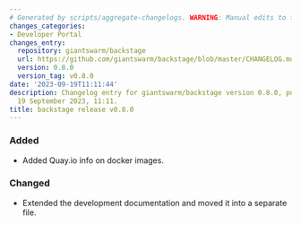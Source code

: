 ```yaml
---
# Generated by scripts/aggregate-changelogs. WARNING: Manual edits to this files will be overwritten.
changes_categories:
- Developer Portal
changes_entry:
  repository: giantswarm/backstage
  url: https://github.com/giantswarm/backstage/blob/master/CHANGELOG.md#080---2023-09-19
  version: 0.8.0
  version_tag: v0.8.0
date: '2023-09-19T11:11:44'
description: Changelog entry for giantswarm/backstage version 0.8.0, published on
  19 September 2023, 11:11.
title: backstage release v0.8.0
---
```


### Added
- Added Quay.io info on docker images.
### Changed
- Extended the development documentation and moved it into a separate file.

